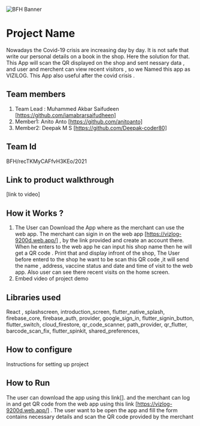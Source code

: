 ![BFH Banner](https://trello-attachments.s3.amazonaws.com/542e9c6316504d5797afbfb9/542e9c6316504d5797afbfc1/39dee8d993841943b5723510ce663233/Frame_19.png)
# Project Name
 Nowadays the Covid-19 crisis are increasing day by day. It is not safe that write our personal details on a book in the shop. Here the solution for that. This App will scan the QR displayed on the shop and sent nessary data , and user and merchent can view recent visitors , so we Named this app as  VIZILOG. This App also useful after the covid crisis . 
## Team members
1. Team Lead : Muhammed Akbar Saifudeen [https://github.com/iamabrarsaifudheen]
2. Member1: Anito Anto [https://github.com/anitoanto]
3. Member2: Deepak M S [https://github.com/Deepak-coder80]
## Team Id
BFH/recTKMyCAFfvH3KEo/2021
## Link to product walkthrough
[link to video]
## How it Works ?
1. The User can Download the App where as the merchant can use the web app. The merchant can sigin in on the web app [https://vizlog-9200d.web.app/] , by the link provided and create an account there. When he enters to the web app he can input his shop name then he will get a QR code . Print that and display infront of the shop, The User before enterd to the shop he want to be scan this QR code ,it will send the name , address, vaccine status and date and time of visit to the web app. Also user can see there recent visits on the home screen. 
2. Embed video of project demo
## Libraries used
  React ,
  splashscreen,
  introduction_screen,
  flutter_native_splash,
  firebase_core,
  firebase_auth,
  provider,
  google_sign_in,
  flutter_signin_button,
  flutter_switch,
  cloud_firestore,
  qr_code_scanner,
  path_provider,
  qr_flutter,
  barcode_scan_fix,
  flutter_spinkit,
  shared_preferences,
## How to configure
Instructions for setting up project
## How to Run
The user can download the app using this link[]. and the merchant can log in and get QR code from the web app using this link [https://vizlog-9200d.web.app/] . The user want to be open the app and fill the form contains necessary details and scan the QR code provided by the merchant
